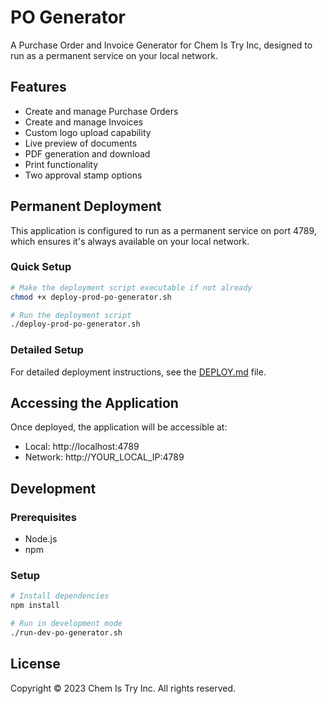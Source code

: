 # PO Generator

A Purchase Order and Invoice Generator for Chem Is Try Inc, designed to run as a permanent service on your local network.

## Features

- Create and manage Purchase Orders
- Create and manage Invoices
- Custom logo upload capability
- Live preview of documents
- PDF generation and download
- Print functionality
- Two approval stamp options

## Permanent Deployment

This application is configured to run as a permanent service on port 4789, which ensures it's always available on your local network. 

### Quick Setup

```bash
# Make the deployment script executable if not already
chmod +x deploy-prod-po-generator.sh

# Run the deployment script
./deploy-prod-po-generator.sh
```

### Detailed Setup

For detailed deployment instructions, see the [DEPLOY.md](DEPLOY.md) file.

## Accessing the Application

Once deployed, the application will be accessible at:

- Local: http://localhost:4789
- Network: http://YOUR_LOCAL_IP:4789

## Development

### Prerequisites

- Node.js
- npm

### Setup

```bash
# Install dependencies
npm install

# Run in development mode
./run-dev-po-generator.sh
```

## License

Copyright © 2023 Chem Is Try Inc. All rights reserved.